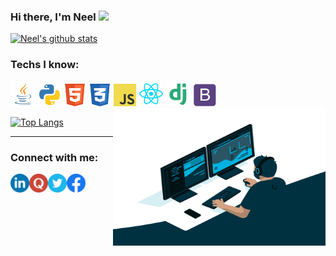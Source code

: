 ### Hi there, I'm Neel <img src="https://github.com/TheDudeThatCode/TheDudeThatCode/blob/master/Assets/Hi.gif" width="29px">

[![Neel's github stats](https://github-readme-stats.vercel.app/api?username=neelbavarva&show_icons=true&theme=default)](https://github.com/neelbavarva/github-readme-stats)


### Techs I know:<br>

<div>

<p>
   <a><img alt="neelbavarva | Java" width="40px"  src="https://github.com/neelbavarva/neelbavarva/blob/master/images/java.png"></a>
   <a><img alt="neelbavarva | Python" width="37px" src="https://github.com/neelbavarva/neelbavarva/blob/master/images/python.png"></a>
   <a><img alt="neelbavarva | HTML" width="36px" src="https://github.com/neelbavarva/neelbavarva/blob/master/images/html.png"></a>
   <a><img alt="neelbavarva | CSS" width="36px" src="https://github.com/neelbavarva/neelbavarva/blob/master/images/css.png"></a>
   <a><img alt="neelbavarva | Javascript" width="36px" src="https://github.com/neelbavarva/neelbavarva/blob/master/images/javascript.png"></a>
   <a><img alt="neelbavarva | React" width="40px" src="https://github.com/neelbavarva/neelbavarva/blob/master/images/react.png"></a>
   <a><img alt="neelbavarva | React" width="40px" src="https://github.com/neelbavarva/neelbavarva/blob/master/images/django.png"></a>
   <a><img alt="neelbavarva | Bootstrap" width="36px" src="https://github.com/neelbavarva/neelbavarva/blob/master/images/bootstrap.png"></a>
   <img align="right" alt="GIF" src="https://github.com/neelbavarva/neelbavarva/blob/master/images/code.gif" width="340" height="220" />

</p>


[![Top Langs](https://github-readme-stats.vercel.app/api/top-langs/?username=neelbavarva&layout=compact&theme=default)](https://github.com/neelbavarva/github-readme-stats)


</div>


<hr>


### Connect with me:


[<img align="left" alt="neelbavarva | LinkedIn" width="30px" src="https://github.com/neelbavarva/neelbavarva/blob/master/images/linkedin.png" />][linkedin]

[<img align="left" alt="neelbavarva | Quora" width="30px" src="https://github.com/neelbavarva/neelbavarva/blob/master/images/quora.png" />][quora]

[<img align="left" alt="neelbavarva | Twitter" width="30px" src="https://github.com/neelbavarva/neelbavarva/blob/master/images/twitter.png" />][twitter]

[<img align="left" alt="neelbavarva | Facebook" width="30px" src="https://github.com/neelbavarva/neelbavarva/blob/master/images/facebook.png" />][facebook]


[quora]: https://www.quora.com/profile/Neel-Bavarva
[facebook]: https://www.facebook.com/neel.bavarva
[twitter]: https://twitter.com/BavarvaNeel
[linkedin]: https://www.linkedin.com/in/neel-bavarva-61662a1a3




